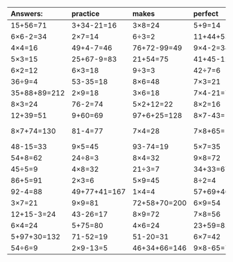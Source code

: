 | Answers: | practice | makes | perfect | ! |
| :--- | :--- | :--- | :--- | :--- |
| 15+56=71 | 3+34-21=16 | 3×8=24 | 5+9=14 | 64÷8=8 | 
| 6×6-2=34 | 2×7=14 | 6÷3=2 | 11+44+53=108 | 58-8=50 | 
| 4×4=16 | 49+4-7=46 | 76+72-99=49 | 9×4-2=34 | 26+70=96 | 
| 5×3=15 | 25+67-9=83 | 21+54=75 | 41+45-12=74 | 7×3-12=9 | 
| 6×2=12 | 6×3=18 | 9÷3=3 | 42÷7=6 | 6×8=48 | 
| 36÷9=4 | 53-35=18 | 8×6=48 | 7×3=21 | 6×6-36=0 | 
| 35+88+89=212 | 2×9=18 | 3×6=18 | 7×4-21=7 | 83-38=45 | 
| 8×3=24 | 76-2=74 | 5×2+12=22 | 8×2=16 | 5×4-16=4 | 
| 12+39=51 | 9+60=69 | 97+6+25=128 | 8×7-43=13 | 88-74=14 | 
| 8×7+74=130 | 81-4=77 | 7×4=28 | 7×8+65=121 | 86+61-62=85 | 
| 48-15=33 | 9×5=45 | 93-74=19 | 5×7=35 | 9×3=27 | 
| 54+8=62 | 24÷8=3 | 8×4=32 | 9×8=72 | 73+18=91 | 
| 45÷5=9 | 4×8=32 | 21÷3=7 | 34+33=67 | 8×8=64 | 
| 86+5=91 | 2×3=6 | 5×9=45 | 8÷2=4 | 82+10=92 | 
| 92-4=88 | 49+77+41=167 | 1×4=4 | 57+69+46=172 | 7×6=42 | 
| 3×7=21 | 9×9=81 | 72+58+70=200 | 6×9=54 | 2×9+61=79 | 
| 12+15-3=24 | 43-26=17 | 8×9=72 | 7×8=56 | 7×7=49 | 
| 6×4=24 | 5+75=80 | 4×6=24 | 23+59=82 | 2×5=10 | 
| 5+97+30=132 | 71-52=19 | 51-20=31 | 6×7=42 | 4×9=36 | 
| 54÷6=9 | 2×9-13=5 | 46+34+66=146 | 9×8-65=7 | 2×4=8 | 

